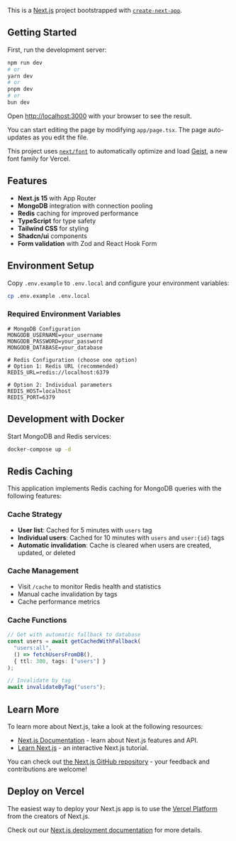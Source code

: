 This is a [Next.js](https://nextjs.org) project bootstrapped with [`create-next-app`](https://nextjs.org/docs/app/api-reference/cli/create-next-app).

## Getting Started

First, run the development server:

```bash
npm run dev
# or
yarn dev
# or
pnpm dev
# or
bun dev
```

Open [http://localhost:3000](http://localhost:3000) with your browser to see the result.

You can start editing the page by modifying `app/page.tsx`. The page auto-updates as you edit the file.

This project uses [`next/font`](https://nextjs.org/docs/app/building-your-application/optimizing/fonts) to automatically optimize and load [Geist](https://vercel.com/font), a new font family for Vercel.

## Features

- **Next.js 15** with App Router
- **MongoDB** integration with connection pooling
- **Redis** caching for improved performance
- **TypeScript** for type safety
- **Tailwind CSS** for styling
- **Shadcn/ui** components
- **Form validation** with Zod and React Hook Form

## Environment Setup

Copy `.env.example` to `.env.local` and configure your environment variables:

```bash
cp .env.example .env.local
```

### Required Environment Variables

```env
# MongoDB Configuration
MONGODB_USERNAME=your_username
MONGODB_PASSWORD=your_password
MONGODB_DATABASE=your_database

# Redis Configuration (choose one option)
# Option 1: Redis URL (recommended)
REDIS_URL=redis://localhost:6379

# Option 2: Individual parameters
REDIS_HOST=localhost
REDIS_PORT=6379
```

## Development with Docker

Start MongoDB and Redis services:

```bash
docker-compose up -d
```

## Redis Caching

This application implements Redis caching for MongoDB queries with the following features:

### Cache Strategy
- **User list**: Cached for 5 minutes with `users` tag
- **Individual users**: Cached for 10 minutes with `users` and `user:{id}` tags
- **Automatic invalidation**: Cache is cleared when users are created, updated, or deleted

### Cache Management
- Visit `/cache` to monitor Redis health and statistics
- Manual cache invalidation by tags
- Cache performance metrics

### Cache Functions
```typescript
// Get with automatic fallback to database
const users = await getCachedWithFallback(
  "users:all",
  () => fetchUsersFromDB(),
  { ttl: 300, tags: ["users"] }
);

// Invalidate by tag
await invalidateByTag("users");
```

## Learn More

To learn more about Next.js, take a look at the following resources:

- [Next.js Documentation](https://nextjs.org/docs) - learn about Next.js features and API.
- [Learn Next.js](https://nextjs.org/learn) - an interactive Next.js tutorial.

You can check out [the Next.js GitHub repository](https://github.com/vercel/next.js) - your feedback and contributions are welcome!

## Deploy on Vercel

The easiest way to deploy your Next.js app is to use the [Vercel Platform](https://vercel.com/new?utm_medium=default-template&filter=next.js&utm_source=create-next-app&utm_campaign=create-next-app-readme) from the creators of Next.js.

Check out our [Next.js deployment documentation](https://nextjs.org/docs/app/building-your-application/deploying) for more details.
